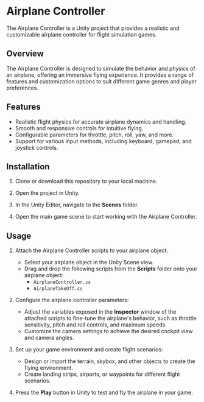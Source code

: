 # Airplane Controller

The Airplane Controller is a Unity project that provides a realistic and customizable airplane controller for flight simulation games.

## Overview

The Airplane Controller is designed to simulate the behavior and physics of an airplane, offering an immersive flying experience. It provides a range of features and customization options to suit different game genres and player preferences.

## Features

- Realistic flight physics for accurate airplane dynamics and handling.
- Smooth and responsive controls for intuitive flying.
- Configurable parameters for throttle, pitch, roll, yaw, and more.
- Support for various input methods, including keyboard, gamepad, and joystick controls.

## Installation

1. Clone or download this repository to your local machine.

2. Open the project in Unity.

3. In the Unity Editor, navigate to the **Scenes** folder.

4. Open the main game scene to start working with the Airplane Controller.

## Usage

1. Attach the Airplane Controller scripts to your airplane object:
   - Select your airplane object in the Unity Scene view.
   - Drag and drop the following scripts from the **Scripts** folder onto your airplane object:
     - `AirplaneController.cs`
     - `AirplaneTakeOff.cs`     

2. Configure the airplane controller parameters:
   - Adjust the variables exposed in the **Inspector** window of the attached scripts to fine-tune the airplane's behavior, such as throttle sensitivity, pitch and roll controls, and maximum speeds.
   - Customize the camera settings to achieve the desired cockpit view and camera angles.

3. Set up your game environment and create flight scenarios:
   - Design or import the terrain, skybox, and other objects to create the flying environment.
   - Create landing strips, airports, or waypoints for different flight scenarios.

4. Press the **Play** button in Unity to test and fly the airplane in your game.


